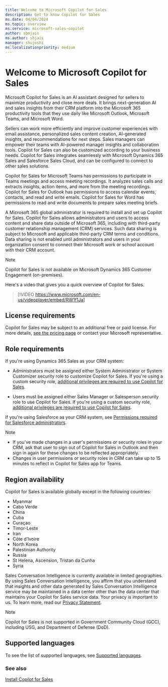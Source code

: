```yaml
---
title: Welcome to Microsoft Copilot for Sales
description: Get to know Copilot for Sales
ms.date: 04/04/2024
ms.topic: overview
ms.service: microsoft-sales-copilot
author: sbmjais
ms.author: shjais
manager: shujoshi
ms.localizationpriority: medium
---
```


# Welcome to Microsoft Copilot for Sales

Microsoft Copilot for Sales is an AI assistant designed for sellers to maximize productivity and close more deals. It brings next-generation AI and sales insights from their CRM platform into the Microsoft 365 productivity tools that they use daily like Microsoft Outlook, Microsoft Teams, and Microsoft Word.

Sellers can work more efficiently and improve customer experiences with email assistance, personalized sales content creation, AI-generated insights, and recommendations for next steps. Sales managers can empower their teams with AI-powered manager insights and collaboration tools. Copilot for Sales can also be customized according to your business needs. Copilot for Sales integrates seamlessly with Microsoft Dynamics 365 Sales and Salesforce Sales Cloud, and can be configured to connect to other sales solutions.

Copilot for Sales for Microsoft Teams has permissions to participate in Teams meetings and access meeting recordings. It analyzes sales calls and extracts insights, action items, and more from the meeting recordings. Copilot for Sales for Outlook has permissions to access calendar events, contacts, and read and write emails. Copilot for Sales for Word has permissions to read and write documents to prepare sales meeting briefs.

A Microsoft 365 global administrator is required to install and set up Copilot for Sales. Copilot for Sales allows administrators and users to access content and share data outside of Microsoft 365, including with third-party customer relationship management (CRM) services. Such data sharing is subject to Microsoft and applicable third-party CRM terms and conditions. Data sharing is not enabled until administrators and users in your organization consent to connect their Microsoft work or school account with their CRM account.

> [!NOTE]
> Copilot for Sales is not available on Microsoft Dynamics 365 Customer Engagement (on-premises).

Here's a video that gives you a quick overview of Copilot for Sales.

> [!VIDEO https://www.microsoft.com/en-us/videoplayer/embed/RW1f1Ja]

## License requirements

Copilot for Sales may be subject to an additional free or paid license. For more details, [see the pricing page](https://www.microsoft.com/ai/microsoft-sales-copilot?rtc=1#featuresandpricing) or contact your Microsoft representative.

## Role requirements

If you're using Dynamics 365 Sales as your CRM system:

- Administrators must be assigned either System Administrator or System Customizer security role to customize Copilot for Sales. If you're using a custom security role, [additional privileges are required to use Copilot for Sales](install-viva-sales.md#additional-privileges-required-for-dynamics-365-customers).

- Users must be assigned either Sales Manager or Salesperson security role to use Copilot for Sales. If you're using a custom security role, [additional privileges are required to use Copilot for Sales](install-viva-sales.md#additional-privileges-required-for-dynamics-365-customers).

If you're using Salesforce as your CRM system, see [Permissions required for Salesforce administrators](install-viva-sales.md#permissions-required-for-salesforce-administrators).

> [!NOTE]
> - If you've made changes in a user's permissions or security roles in your CRM, ask that user to sign out of Copilot for Sales in Outlook and then sign in again for these changes to be reflected appropriately. 
> - Changes in user permissions or security roles in CRM can take up to 15 minutes to reflect in Copilot for Sales app for Teams.

## Region availability

Copilot for Sales is available globally except in the following countries:
- Myanmar
- Cabo Verde
- China
- Cuba
- Curaçao
- Timor-Leste
- Iran
- Côte d’Ivoire
- North Korea
- Palestinian Authority
- Russia
- St Helena, Ascension, Tristan da Cunha
- Syria

Sales Conversation Intelligence is currently available in limited geographies. By using Sales Conversation Intelligence, you affirm that you understand that insights and other data generated by Sales Conversation Intelligence service may be maintained in a data center other than the data center that maintains your Copilot for Sales service data. Your privacy is important to us. To learn more, read our [Privacy Statement](https://go.microsoft.com/fwlink/?LinkId=521839).

> [!NOTE]
> Copilot for Sales is not supported in Government Community Cloud (GCC), including USG, and Department of Defense (DoD).

## Supported languages

To see the list of supported languages, see [Supported languages](supported-languages.md).

### See also

[Install Copilot for Sales](install-viva-sales.md) 
